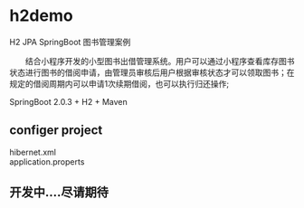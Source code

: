 # h2demo
H2 JPA SpringBoot 图书管理案例     

&#8195;&#8195;结合小程序开发的小型图书出借管理系统。用户可以通过小程序查看库存图书状态进行图书的借阅申请，由管理员审核后用户根据审核状态才可以领取图书；在规定的借阅周期内可以申请1次续期借阅，也可以执行归还操作;     

SpringBoot 2.0.3 + H2 + Maven     

## configer project    
hibernet.xml       
application.properts     
    
## 开发中....尽请期待
